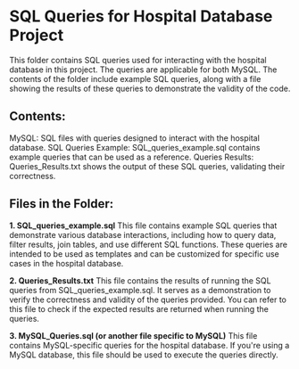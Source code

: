 # SQL Queries for Hospital Database Project

This folder contains SQL queries used for interacting with the hospital database in this project. The queries are applicable for both MySQL. The contents of the folder include example SQL queries, along with a file showing the results of these queries to demonstrate the validity of the code.

## Contents:
MySQL: SQL files with queries designed to interact with the hospital database.
SQL Queries Example: SQL_queries_example.sql contains example queries that can be used as a reference.
Queries Results: Queries_Results.txt shows the output of these SQL queries, validating their correctness.

## Files in the Folder:
**1. SQL_queries_example.sql**
This file contains example SQL queries that demonstrate various database interactions, including how to query data, filter results, join tables, and use different SQL functions. These queries are intended to be used as templates and can be customized for specific use cases in the hospital database.

**2. Queries_Results.txt**
This file contains the results of running the SQL queries from SQL_queries_example.sql. It serves as a demonstration to verify the correctness and validity of the queries provided. You can refer to this file to check if the expected results are returned when running the queries.

**3. MySQL_Queries.sql (or another file specific to MySQL)**
This file contains MySQL-specific queries for the hospital database. If you're using a MySQL database, this file should be used to execute the queries directly.

